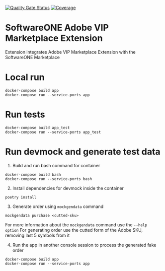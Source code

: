 [![Quality Gate Status](https://sonarcloud.io/api/project_badges/measure?project=softwareone-platform_swo-adobe-vipm-extension&metric=alert_status)](https://sonarcloud.io/summary/new_code?id=softwareone-platform_swo-adobe-vipm-extension) [![Coverage](https://sonarcloud.io/api/project_badges/measure?project=softwareone-platform_swo-adobe-vipm-extension&metric=coverage)](https://sonarcloud.io/summary/new_code?id=softwareone-platform_swo-adobe-vipm-extension)
# SoftwareONE Adobe VIP Marketplace Extension
Extension integrates Adobe VIP Marketplace Extension with the SoftwareONE Marketplace

# Local run
```
docker-compose build app
docker-compose run --service-ports app
```

# Run tests
```
docker-compose build app_test
docker-compose run --service-ports app_test
```

# Run devmock and generate test data

1. Build and run bash command for container
```
docker-compose build bash
docker-compose run --service-ports bash
```

2. Install dependencies for devmock inside the container
```
poetry install
```

3. Generate order using `mockgendata` command
```
mockgendata purchase <cutted-sku>
```

For more information about the `mockgendata` command use the `--help option`
For generating order use the cutted form of the Adobe SKU, removing last 5 symbols from it

4. Run the app in another console session to process the generated fake order
```
docker-compose build app
docker-compose run --service-ports app
```
